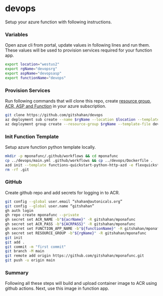 # devops
Setup your azure function with following instructions.
### Variables
Open azue cli from portal, update values in following lines and run them. These values will be used to provision services required for your function app.
```bash
export location="westus2"  
export rgName="devopsrg"
export aspName="devopsasp"  
export functionName="devops"
```
### Provision Services
Run following commands that will clone this repo, create [resource group](./sub.bicep), [ACR, ASP and Function](./resGrp.bicep) in your azure subscription.
```bash
git clone https://github.com/gitshahan/devops
az deployment sub create --name $rgName --location $location --template-file devops/sub.bicep --parameters rgName=$rgName rgLocation=$location
az deployment group create --resource-group $rgName --template-file devops/resGrp.bicep --parameters acrName=$acrName acrSKU=$acrSKU aspName=$aspName functionName=$functionName
```
### Init Function Template
Setup azure function python template locally.
```bash
mkdir -p mponafunc/.github/workflows && cd mponafunc
cp ../devops/main.yml .github/workflows && cp ../devops/Dockerfile .
azd init --template functions-quickstart-python-http-azd -e flexquickstart-py
rm -rf .git
```
### GitHub
Create github repo and add secrets for logging in to ACR.
```bash
git config --global user.email “shahan@autonicals.org”
git config --global user.name “gitshahan”
gh auth login
gh repo create mponafunc --private
gh secret set ACR_NAME -b"${acrName}" -R gitshahan/mponafunc
gh secret set ACR_PASS -b"${ACRPASS}" -R gitshahan/mponafunc
gh secret set FUNCTION_APP_NAME -b"${functionName}" -R gitshahan/mponafunc
gh secret set RESOURCE_GROUP -b"${rgName}" -R gitshahan/mponafunc
git init
git add .
git commit -m "first commit"
git branch -M main
git remote add origin https://github.com/gitshahan/mponafunc.git
git push -u origin main
```
### Summary
Following all these steps will build and upload container image to ACR using github actions.
Next, use this image in function app.
